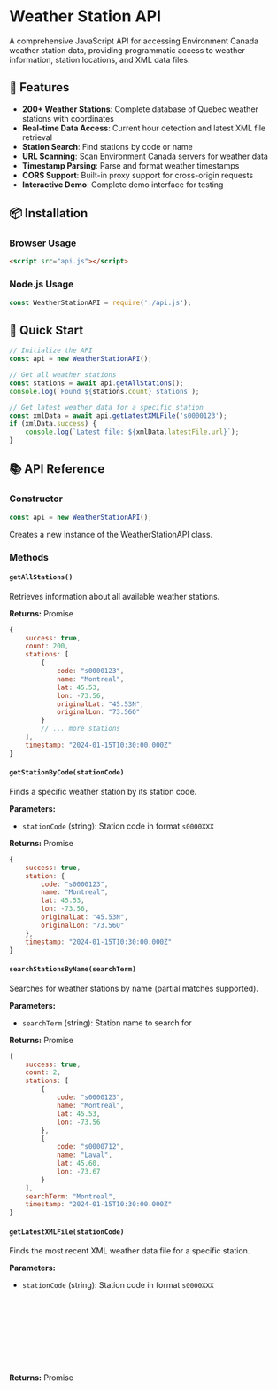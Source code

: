 # Weather Station API

A comprehensive JavaScript API for accessing Environment Canada weather station data, providing programmatic access to weather information, station locations, and XML data files.

## 🌟 Features

- **200+ Weather Stations**: Complete database of Quebec weather stations with coordinates
- **Real-time Data Access**: Current hour detection and latest XML file retrieval
- **Station Search**: Find stations by code or name
- **URL Scanning**: Scan Environment Canada servers for weather data
- **Timestamp Parsing**: Parse and format weather timestamps
- **CORS Support**: Built-in proxy support for cross-origin requests
- **Interactive Demo**: Complete demo interface for testing

## 📦 Installation

### Browser Usage
```html
<script src="api.js"></script>
```

### Node.js Usage
```javascript
const WeatherStationAPI = require('./api.js');
```

## 🚀 Quick Start

```javascript
// Initialize the API
const api = new WeatherStationAPI();

// Get all weather stations
const stations = await api.getAllStations();
console.log(`Found ${stations.count} stations`);

// Get latest weather data for a specific station
const xmlData = await api.getLatestXMLFile('s0000123');
if (xmlData.success) {
    console.log(`Latest file: ${xmlData.latestFile.url}`);
}
```

## 📚 API Reference

### Constructor
```javascript
const api = new WeatherStationAPI();
```
Creates a new instance of the WeatherStationAPI class.

### Methods

#### `getAllStations()`
Retrieves information about all available weather stations.

**Returns:** Promise<Object>
```javascript
{
    success: true,
    count: 200,
    stations: [
        {
            code: "s0000123",
            name: "Montreal",
            lat: 45.53,
            lon: -73.56,
            originalLat: "45.53N",
            originalLon: "73.56O"
        }
        // ... more stations
    ],
    timestamp: "2024-01-15T10:30:00.000Z"
}
```

#### `getStationByCode(stationCode)`
Finds a specific weather station by its station code.

**Parameters:**
- `stationCode` (string): Station code in format `s0000XXX`

**Returns:** Promise<Object>
```javascript
{
    success: true,
    station: {
        code: "s0000123",
        name: "Montreal",
        lat: 45.53,
        lon: -73.56,
        originalLat: "45.53N",
        originalLon: "73.56O"
    },
    timestamp: "2024-01-15T10:30:00.000Z"
}
```

#### `searchStationsByName(searchTerm)`
Searches for weather stations by name (partial matches supported).

**Parameters:**
- `searchTerm` (string): Station name to search for

**Returns:** Promise<Object>
```javascript
{
    success: true,
    count: 2,
    stations: [
        {
            code: "s0000123",
            name: "Montreal",
            lat: 45.53,
            lon: -73.56
        },
        {
            code: "s0000712",
            name: "Laval",
            lat: 45.60,
            lon: -73.67
        }
    ],
    searchTerm: "Montreal",
    timestamp: "2024-01-15T10:30:00.000Z"
}
```

#### `getLatestXMLFile(stationCode)`
Finds the most recent XML weather data file for a specific station.

**Parameters:**
- `stationCode` (string): Station code in format `s0000XXX`

**Returns:** Promise<Object>
```javascript
{
    success: true,
    station: "s0000123",
    latestFile: {
        url: "https://dd.meteo.gc.ca/today/citypage_weather/QC/12/s0000123_fr.xml",
        type: "XML File Link",
        hour: "12",
        sourceUrl: "https://dd.meteo.gc.ca/today/citypage_weather/QC/12/"
    },
    foundInCurrentHour: true,
    foundHour: "12",
    totalFiles: 1,
    timestamp: "2024-01-15T10:30:00.000Z"
}
```

#### `scanURL(url, hour)`
Scans a specific URL for XML files, timestamps, and station codes.

**Parameters:**
- `url` (string): URL to scan
- `hour` (string, optional): Specific hour to scan (00-23)

**Returns:** Promise<Object>
```javascript
{
    success: true,
    url: "https://dd.meteo.gc.ca/today/citypage_weather/QC/12/",
    hour: "12",
    results: {
        xmlFiles: [
            {
                url: "https://dd.meteo.gc.ca/today/citypage_weather/QC/12/s0000123_fr.xml",
                type: "XML File Link",
                context: "..."
            }
        ],
        timestamps: [
            {
                raw: "20240115T123045.123",
                parsed: {
                    formatted: "2024-01-15 12:30:45.123",
                    date: "2024-01-15",
                    time: "12:30:45"
                },
                context: "..."
            }
        ],
        stationCodes: [
            {
                raw: "s0000123",
                parsed: {
                    formatted: "s-0000123",
                    stationNumber: "0000123",
                    prefix: "s"
                },
                context: "..."
            }
        ]
    },
    timestamp: "2024-01-15T10:30:00.000Z"
}
```

#### `getStationStats()`
Gets overall statistics about weather stations and current data availability.

**Returns:** Promise<Object>
```javascript
{
    success: true,
    stats: {
        totalStations: 200,
        stationsWithData: 45,
        currentHour: "12",
        timestamp: "2024-01-15T10:30:00.000Z"
    }
}
```

#### `getCurrentHour()`
Gets the current UTC hour in 24-hour format.

**Returns:** string
```javascript
"12" // Returns current hour as "00" to "23"
```

## 🔧 Utility Methods

### `parseTimestamp(timestamp)`
Parses timestamp in format `YYYYMMDDTHHMMSS.MSS`.

**Parameters:**
- `timestamp` (string): Timestamp in format `20240115T123045.123`

**Returns:** Object
```javascript
{
    formatted: "2024-01-15 12:30:45.123",
    date: "2024-01-15",
    time: "12:30:45",
    milliseconds: "123",
    year: "2024",
    month: "01",
    day: "15",
    hour: "12",
    minute: "30",
    second: "45"
}
```

### `parseStationCode(stationCode)`
Parses station code in format `s0000XXX`.

**Parameters:**
- `stationCode` (string): Station code like `s0000123`

**Returns:** Object
```javascript
{
    formatted: "s-0000123",
    stationNumber: "0000123",
    prefix: "s",
    fullCode: "S0000123"
}
```

## 🌐 Data Sources

### Primary Data Source
- **Environment Canada**: `https://dd.meteo.gc.ca/today/citypage_weather/QC/`
- **CORS Proxy**: `https://api.allorigins.win/raw?url=`

### Station Data
The API includes embedded data for 200+ weather stations across Quebec with:
- Station codes (s0000XXX format)
- Station names
- Geographic coordinates (latitude/longitude)
- Original coordinate format (N/S, E/O)

## 📊 Error Handling

All API methods return consistent error responses:

```javascript
{
    success: false,
    error: "Error message description",
    timestamp: "2024-01-15T10:30:00.000Z"
}
```

Common error scenarios:
- Invalid station code format
- Station not found
- Network connectivity issues
- CORS restrictions
- Invalid URL format

## 🧪 Testing

### Interactive Demo
Open `api-demo.html` in a web browser to test all API functionality interactively.

### Quick Tests
```javascript
// Run comprehensive tests
const api = new WeatherStationAPI();

// Test 1: Get all stations
const allStations = await api.getAllStations();
console.log(`Found ${allStations.count} stations`);

// Test 2: Get specific station
const station = await api.getStationByCode('s0000123');
console.log(`Station: ${station.station.name}`);

// Test 3: Search for stations
const search = await api.searchStationsByName('Montreal');
console.log(`Found ${search.count} stations matching "Montreal"`);

// Test 4: Get latest XML file
const xmlFile = await api.getLatestXMLFile('s0000123');
console.log(`Latest file: ${xmlFile.latestFile.url}`);

// Test 5: Get statistics
const stats = await api.getStationStats();
console.log(`Total stations: ${stats.stats.totalStations}`);
```

## 🔗 Integration Examples

### Web Application
```html
<!DOCTYPE html>
<html>
<head>
    <title>Weather Station App</title>
</head>
<body>
    <div id="stations"></div>
    
    <script src="api.js"></script>
    <script>
        const api = new WeatherStationAPI();
        
        async function loadStations() {
            const result = await api.getAllStations();
            const stationsDiv = document.getElementById('stations');
            
            result.stations.forEach(station => {
                stationsDiv.innerHTML += `
                    <div>
                        <h3>${station.name}</h3>
                        <p>Code: ${station.code}</p>
                        <p>Location: ${station.lat}, ${station.lon}</p>
                    </div>
                `;
            });
        }
        
        loadStations();
    </script>
</body>
</html>
```

### Node.js Application
```javascript
const WeatherStationAPI = require('./api.js');

async function weatherApp() {
    const api = new WeatherStationAPI();
    
    // Get Montreal weather data
    const montrealData = await api.getLatestXMLFile('s0000123');
    
    if (montrealData.success) {
        console.log(`Montreal weather data: ${montrealData.latestFile.url}`);
        
        // Fetch the actual XML data
        const response = await fetch(montrealData.latestFile.url);
        const xmlContent = await response.text();
        console.log('Weather data:', xmlContent);
    }
}

weatherApp();
```

### React Component
```jsx
import React, { useState, useEffect } from 'react';

function WeatherStationList() {
    const [stations, setStations] = useState([]);
    const [loading, setLoading] = useState(true);
    
    useEffect(() => {
        async function loadStations() {
            const api = new WeatherStationAPI();
            const result = await api.getAllStations();
            setStations(result.stations);
            setLoading(false);
        }
        
        loadStations();
    }, []);
    
    if (loading) return <div>Loading stations...</div>;
    
    return (
        <div>
            <h2>Weather Stations ({stations.length})</h2>
            {stations.map(station => (
                <div key={station.code}>
                    <h3>{station.name}</h3>
                    <p>Code: {station.code}</p>
                    <p>Location: {station.lat}, {station.lon}</p>
                </div>
            ))}
        </div>
    );
}
```

## 🔒 CORS and Security

The API uses a CORS proxy (`api.allorigins.win`) to bypass cross-origin restrictions when accessing Environment Canada's servers. This allows the API to work in web browsers without requiring server-side implementation.

For production applications, consider:
- Implementing your own CORS proxy
- Using server-side API endpoints
- Adding rate limiting
- Implementing caching strategies

## 📈 Performance Considerations

- **Station Data**: 200+ stations are embedded in the API for instant access
- **Network Requests**: API methods make HTTP requests to Environment Canada servers
- **Caching**: Consider implementing client-side caching for frequently accessed data
- **Rate Limiting**: Be mindful of server load when making multiple requests

## 🤝 Contributing

To contribute to this API:

1. Fork the repository
2. Create a feature branch
3. Add your improvements
4. Test thoroughly
5. Submit a pull request

## 📄 License

This project is open source and available under the MIT License.

## 🆘 Support

For issues, questions, or feature requests:
- Check the interactive demo (`api-demo.html`)
- Review the error handling section
- Test with the provided examples
- Open an issue in the repository

---

**Built with ❤️ for the weather data community** 